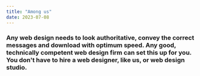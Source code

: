 ```yaml
---
title: "Among us"
date: 2023-07-08
---
```









### Any web design needs to look authoritative, convey the correct messages and download with optimum speed. Any good, technically competent web design firm can set this up for you. You don't have to hire a web designer, like us, or web design studio.
